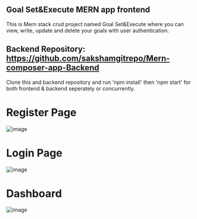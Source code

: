 ## Goal Set&Execute MERN app frontend

This is Mern stack crud project named Goal Set&Execute where you can view, write, update and delete your goals with user authentication.

## Backend Repository: https://github.com/sakshamgitrepo/Mern-composer-app-Backend

Clone this and backend repository and run 'npm install' then 'npm start' for both frontend & backend seperately or concurrently.

# Register Page
![image](https://user-images.githubusercontent.com/106506484/208143625-b219c6a3-f7a0-4223-aae8-c7367ff72668.png)

# Login Page
![image](https://user-images.githubusercontent.com/106506484/208143872-ae3f622d-150f-4123-a0db-7cd9331b73e6.png)


# Dashboard

![image](https://user-images.githubusercontent.com/106506484/208144214-f43e5b70-f4c7-4b2e-80fc-fc2c0737e453.png)


